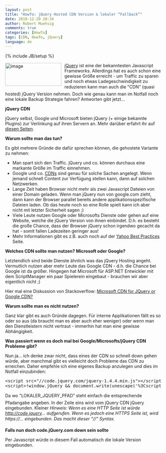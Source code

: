 ```yaml
---
layout: post
title: "HowTo: jQuery Hosted CDN Version & lokaler “Fallback”"
date: 2010-12-20 20:34
author: Robert Muehsig
comments: true
categories: [HowTo]
tags: [CDN, HowTo, jQuery]
language: de
---
```

{% include JB/setup %}
<p><a href="{{BASE_PATH}}/assets/wp-images-de/image1144.png"><img style="border-bottom: 0px; border-left: 0px; margin: 0px 10px 0px 0px; display: inline; border-top: 0px; border-right: 0px" title="image" border="0" alt="image" align="left" src="{{BASE_PATH}}/assets/wp-images-de/image_thumb326.png" width="182" height="74" /></a> </p>  <p><a href="http://docs.jquery.com/Downloading_jQuery">jQuery</a> ist eine der bekanntesten Javascript Frameworks. Allerdings hat es auch schon eine gewisse Größe erreicht - um Traffic zu sparen und noch etwas Ladegeschwindigkeit zu reduzieren kann man auch die "CDN” (quasi hosted) jQuery Version nehmen. Doch wie genau kann man im Notfall noch eine lokale Backup Strategie fahren? Antworten gibt jetzt...</p>  <p><strong>jQuery CDN</strong></p>  <p>jQuery selbst, Google und Microsoft bieten jQuery (+ einige bekannte Plugins) zur Verlinkung auf ihren Servern an. Mehr darüber erfahrt ihr auf <a href="http://docs.jquery.com/Downloading_jQuery#CDN_Hosted_jQuery">diesen Seiten</a>.</p>  <p><strong>Warum sollte man das tun?</strong></p>  <p>Es gibt mehrere Gründe die dafür sprechen können, die gehostete Variante zu nehmen:</p>  <ul>   <li>Man spart sich den Traffic. jQuery und co. können durchaus eine markante Größe im Traffic einnehmen. </li>    <li>Google und co. <a href="http://en.wikipedia.org/wiki/Content_delivery_network">CDNs</a> sind genau für solche Sachen angelegt. Wenn jemand schnell Content zur Verfügung stellen kann, dann auf solchen Netzwerken.</li>    <li>Lange Zeit haben Browser nicht mehr als zwei Javascript Dateien von einer Domain geladen. Wenn man jQuery nun von google.com zieht, dann kann der Browser parallel bereits andere applikationsspezifische Dateien laden. Ob das heute noch so eine Rolle spielt kann ich aber nicht mit letzter Sicherheit sagen ;)</li>    <li>Viele Leute nutzen Google oder Microsofts Dienste oder gehen auf eine Website, welche die jQuery Version von ihnen einbindet. D.h. es besteht die große Chance, dass der Browser jQuery schon irgendwo gecacht da hat - somit fallen Ladezeiten geringer aus!</li>    <li>Mehr Informationen gibt es z.B. auch noch auf der <a href="http://developer.yahoo.com/performance/rules.html">Yahoo Best Practices</a> Seite.</li> </ul>  <p><strong>Welches CDN sollte man nutzen? Microsoft oder Google?</strong></p>  <p>Letztendlich sind beide Dienste ähnlich was das jQuery Hosting angeht. Vermutlich nutzen aber mehr Leute das Google CDN - d.h. die Chance bei Google ist da größer. Hingegen hat Microsoft für ASP.NET Entwickler mit dem ScriptManager ein paar Spielerein eingebaut - brauchen wir aber eigentlich nicht ;)</p>  <p>Hier mal eine Diskussion von Stackoverflow: <a href="http://stackoverflow.com/questions/1447184/microsoft-cdn-for-jquery-or-google-cdn">Microsoft CDN for JQuery or Google CDN?</a></p>  <p><strong>Warum sollte man es nicht nutzen?</strong></p>  <p>Ganz klar gibt es auch Gründe dagegen. Für interne Applikationen fällt es so oder so aus (da braucht man es aber auch eher weniger) oder wenn man den Dienstleistern nicht vertraut - immerhin hat man eine gewisse Abhängigkeit.</p>  <p><strong>Was passiert wenn es doch mal bei Google/Microsofts/jQuery CDN Probleme gibt?</strong></p>  <p>Nun ja... ich denke zwar nicht, dass eines der CDN so schnell down gehen würde, aber manchmal gibt es vielleicht doch Probleme das CDN zu erreichen. Daher empfehle ich eine eigenes Backup anzulegen und dies im Notfall einzubinden:</p>  <div style="padding-bottom: 0px; margin: 0px; padding-left: 0px; padding-right: 0px; display: inline; float: none; padding-top: 0px" id="scid:812469c5-0cb0-4c63-8c15-c81123a09de7:5b7980ef-a99b-4a1b-a519-0c52e03e8341" class="wlWriterEditableSmartContent"><pre name="code" class="c#">&lt;script src="//code.jquery.com/jquery-1.4.4.min.js"&gt;&lt;/script&gt;
&lt;script&gt;!window.jQuery &amp;&amp; document.write(unescape('%3Cscript src="LOKALER_JQUERY_PFAD"%3E%3C/script%3E'))&lt;/script&gt;</pre></div>

<p>Da wo "LOKALER_JQUERY_PFAD” steht einfach die entsprechende Pfadangabe angeben. In der Zeile eins wird vom jQuery CDN jQuery eingebunden. Kleiner <em>Hinweis: Wenn es eine HTTP Seite ist würde </em><a href="http://code.jquery"><em>http://code.jquery</em></a><em>... aufgerufen. Wenn es jedoch eine HTTPS Seite ist, wird https://... eingebunden. Das macht dieser "//” Syntax.</em></p>

<p><strong>Falls nun doch code.jQuery.com down sein sollte</strong></p>

<p>Per Javascript würde in diesem Fall automatisch die lokale Version eingebunden.</p>
